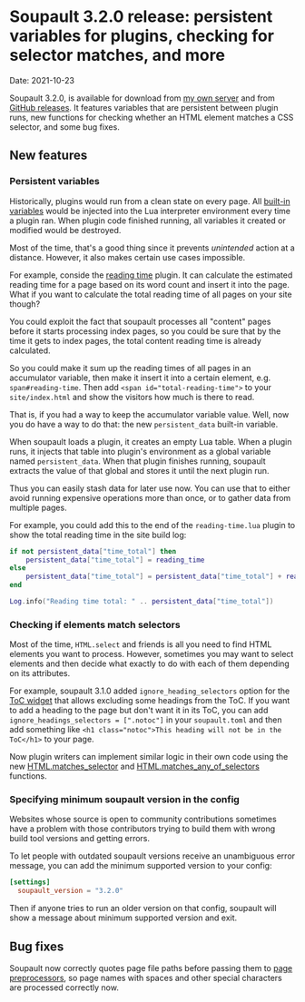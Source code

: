 <h1 id="post-title">Soupault 3.2.0 release: persistent variables for plugins, checking for selector matches, and more</h1>

<p>Date: <time id="post-date">2021-10-23</time> </p>

<p id="post-excerpt">
Soupault 3.2.0, is available for download from <a href="https://files.baturin.org/software/soupault/3.2.0">my own server</a>
and from <a href="https://github.com/dmbaturin/soupault/releases/tag/3.2.0">GitHub releases</a>.
It features variables that are persistent between plugin runs, new functions for checking whether an HTML element matches
a CSS selector, and some bug fixes.
</p>

## New features

### Persistent variables

Historically, plugins would run from a clean state on every page. All [built-in variables](/reference-manual/#plugin-environment)
would be injected into the Lua interpreter environment every time a plugin ran. When plugin code finished running,
all variables it created or modified would be destroyed.

Most of the time, that's a good thing since it prevents _unintended_ action at a distance. However, it also makes certain
use cases impossible.

For example, conside the [reading time](/plugins/#reading-time) plugin. It can calculate the estimated reading time for a page
based on its word count and insert it into the page. What if you want to calculate the total reading time of all pages on your site though?

You could exploit the fact that soupault processes all "content" pages before it starts processing index pages,
so you could be sure that by the time it gets to index pages, the total content reading time is already calculated.

So you could make it sum up the reading times of all pages in an accumulator variable, then make it insert it into a certain
element, e.g. `span#reading-time`. Then add `<span id="total-reading-time">` to your `site/index.html` and show the visitors
how much is there to read.

That is, if you had a way to keep the accumulator variable value. Well, now you do have a way to do that: the new
`persistent_data` built-in variable.

When soupault loads a plugin, it creates an empty Lua table. When a plugin runs, it injects that table into plugin's environment
as a global variable named `persistent_data`.
When that plugin finishes running, soupault extracts the value of that global and stores it until the next plugin run.

Thus you can easily stash data for later use now. You can use that to either avoid running expensive operations more than once,
or to gather data from multiple pages.

For example, you could add this to the end of the `reading-time.lua` plugin to show the total reading time in the site build log:

```lua
if not persistent_data["time_total"] then
    persistent_data["time_total"] = reading_time
else
    persistent_data["time_total"] = persistent_data["time_total"] + reading_time
end

Log.info("Reading time total: " .. persistent_data["time_total"])
```

### Checking if elements match selectors

Most of the time, `HTML.select` and friends is all you need to find HTML elements you want to process.
However, sometimes you may want to select elements and then decide what exactly to do with each of them
depending on its attributes.

For example, soupault 3.1.0 added `ignore_heading_selectors` option for the [ToC widget](/reference-manual/#toc-widget)
that allows excluding some headings from the ToC. If you want to add a heading to the page but don't want it in its ToC,
you can add `ignore_headings_selectors = [".notoc"]` in your `soupault.toml` and then add something like
`<h1 class="notoc">This heading will not be in the ToC</h1>` to your page.

Now plugin writers can implement similar logic in their own code using the new [HTML.matches_selector](/reference-manual/#HTML.matches_selector)
and [HTML.matches_any_of_selectors](/reference-manual/#HTML.matches_any_of_selectors) functions.

### Specifying minimum soupault version in the config

Websites whose source is open to community contributions sometimes have a problem with those contributors trying to build them with
wrong build tool versions and getting errors.

To let people with outdated soupault versions receive an unambiguous error message, you can add the minimum supported version to your config:

```toml
[settings]
  soupault_version = "3.2.0"
```

Then if anyone tries to run an older version on that config, soupault will show a message about minimum supported version and exit.

## Bug fixes

Soupault now correctly quotes page file paths before passing them to [page preprocessors](/reference-manual/#page-preprocessors),
so page names with spaces and other special characters are processed correctly now.
